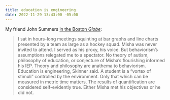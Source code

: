 ```yaml
---
title: education is engineering
date: 2022-11-29 13:43:00 -05:00
---
```


My friend John Summers [in the Boston *Globe*](https://www.bostonglobe.com/2022/11/21/opinion/mismeasure-misha/):

>I sat in hours-long meetings squinting at bar graphs and line charts presented by a team as large as a hockey squad. Misha was never invited to attend. I served as his proxy, his voice. But behaviorism’s assumptions relegated me to a spectator. No theory of autism, philosophy of education, or conjecture of Misha’s flourishing informed his IEP. Theory and philosophy are anathema to behaviorism. Education is engineering, Skinner said. A student is a “vortex of stimuli” controlled by the environment. Only that which can be measured in metric time matters. The results of quantification are considered self-evidently true. Either Misha met his objectives or he did not.